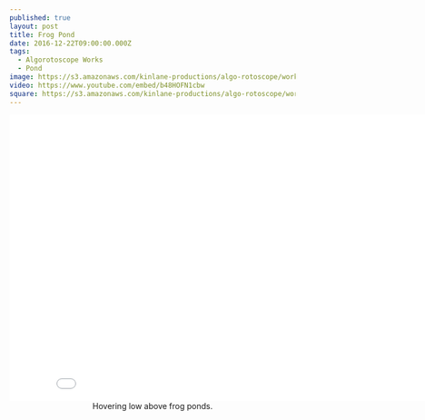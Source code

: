 ```yaml
---
published: true
layout: post
title: Frog Pond
date: 2016-12-22T09:00:00.000Z
tags:
  - Algorotoscope Works
  - Pond
image: https://s3.amazonaws.com/kinlane-productions/algo-rotoscope/working/frog-pond.png
video: https://www.youtube.com/embed/b48HOFN1cbw
square: https://s3.amazonaws.com/kinlane-productions/algo-rotoscope/working/frog-pond-square.png
---
```

<center><iframe width="853" height="505" src="{{ page.video }}" frameborder="0" allowfullscreen></iframe></center>
<center>Hovering low above frog ponds.</center>
